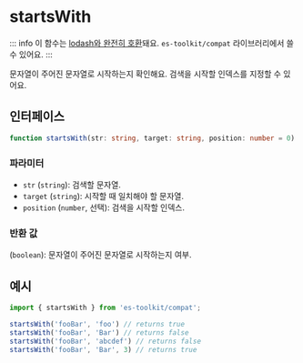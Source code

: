 # startsWith

::: info
이 함수는 [lodash와 완전히 호환](../../../compatibility.md)돼요. `es-toolkit/compat` 라이브러리에서 쓸 수 있어요.
:::

문자열이 주어진 문자열로 시작하는지 확인해요. 검색을 시작할 인덱스를 지정할 수 있어요.

## 인터페이스

```typescript
function startsWith(str: string, target: string, position: number = 0): string;
```

### 파라미터

- `str` (`string`): 검색할 문자열.
- `target` (`string`): 시작할 때 일치해야 할 문자열.
- `position` (`number`, 선택): 검색을 시작할 인덱스.

### 반환 값

(`boolean`): 문자열이 주어진 문자열로 시작하는지 여부.

## 예시

```typescript
import { startsWith } from 'es-toolkit/compat';

startsWith('fooBar', 'foo') // returns true
startsWith('fooBar', 'Bar') // returns false
startsWith('fooBar', 'abcdef') // returns false
startsWith('fooBar', 'Bar', 3) // returns true
```
